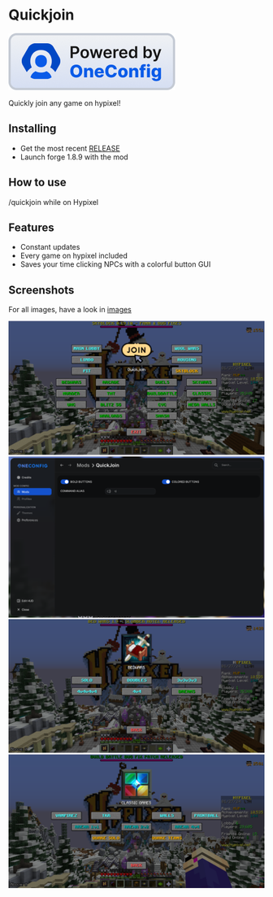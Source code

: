 # Quickjoin

![Powered by OneConfig](https://raw.githubusercontent.com/Polyfrost/Nexus/main/apps/website/public/media/branding/badges/badge_1.png)

Quickly join any game on hypixel!
## Installing
- Get the most recent [RELEASE](https://github.com/QWERTZexe/Quickjoin/releases)
- Launch forge 1.8.9 with the mod

## How to use
/quickjoin while on Hypixel
## Features
- Constant updates
- Every game on hypixel included
- Saves your time clicking NPCs with a colorful button GUI
## Screenshots
For all images, have a look in [images](https://github.com/QWERTZexe/Quickjoin/tree/main/images)

![QuickJoinGui](https://github.com/QWERTZexe/Quickjoin/blob/main/images/QuickJoinGui.png?raw=true)
![Config](https://github.com/QWERTZexe/Quickjoin/blob/main/images/Config.png?raw=true)
![BedWarsGui](https://github.com/QWERTZexe/Quickjoin/blob/main/images/BedWarsGui.png?raw=true)
![ClassicGui](https://github.com/QWERTZexe/Quickjoin/blob/main/images/ClassicGui.png?raw=true)
